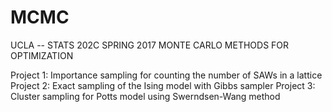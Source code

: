 # MCMC
UCLA -- STATS 202C SPRING 2017
MONTE CARLO METHODS FOR OPTIMIZATION

Project 1: Importance sampling for counting the number of SAWs in a lattice
Project 2: Exact sampling of the Ising model with Gibbs sampler
Project 3: Cluster sampling for Potts model using Swerndsen-Wang method

